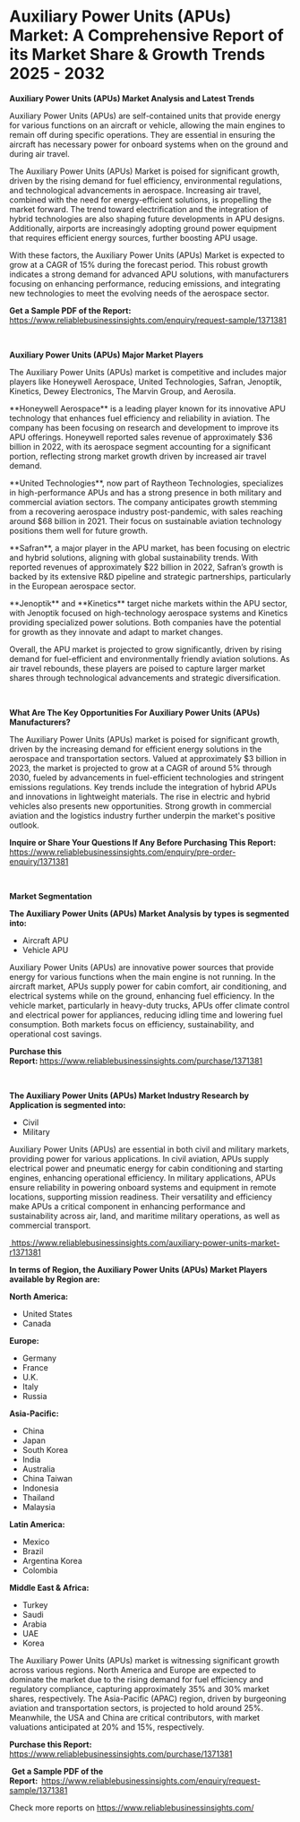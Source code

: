 <p><h1>Auxiliary Power Units (APUs) Market: A Comprehensive Report of its Market Share & Growth Trends 2025 - 2032</h1></p><p><strong>Auxiliary Power Units (APUs) Market Analysis and Latest Trends</strong></p>
<p><p>Auxiliary Power Units (APUs) are self-contained units that provide energy for various functions on an aircraft or vehicle, allowing the main engines to remain off during specific operations. They are essential in ensuring the aircraft has necessary power for onboard systems when on the ground and during air travel. </p><p>The Auxiliary Power Units (APUs) Market is poised for significant growth, driven by the rising demand for fuel efficiency, environmental regulations, and technological advancements in aerospace. Increasing air travel, combined with the need for energy-efficient solutions, is propelling the market forward. The trend toward electrification and the integration of hybrid technologies are also shaping future developments in APU designs. Additionally, airports are increasingly adopting ground power equipment that requires efficient energy sources, further boosting APU usage. </p><p>With these factors, the Auxiliary Power Units (APUs) Market is expected to grow at a CAGR of 15% during the forecast period. This robust growth indicates a strong demand for advanced APU solutions, with manufacturers focusing on enhancing performance, reducing emissions, and integrating new technologies to meet the evolving needs of the aerospace sector.</p></p>
<p><strong>Get a Sample PDF of the Report:&nbsp;</strong> <a href="https://www.reliablebusinessinsights.com/enquiry/request-sample/1371381?utm_campaign=2752&utm_medium=2&utm_source=Github&utm_content=ia&utm_term=22032025&utm_id=auxiliary-power-units-apus">https://www.reliablebusinessinsights.com/enquiry/request-sample/1371381</a></p>
<p>&nbsp;</p>
<p><strong>Auxiliary Power Units (APUs) Major Market Players</strong></p>
<p><p>The Auxiliary Power Units (APUs) market is competitive and includes major players like Honeywell Aerospace, United Technologies, Safran, Jenoptik, Kinetics, Dewey Electronics, The Marvin Group, and Aerosila. </p><p>**Honeywell Aerospace** is a leading player known for its innovative APU technology that enhances fuel efficiency and reliability in aviation. The company has been focusing on research and development to improve its APU offerings. Honeywell reported sales revenue of approximately $36 billion in 2022, with its aerospace segment accounting for a significant portion, reflecting strong market growth driven by increased air travel demand.</p><p>**United Technologies**, now part of Raytheon Technologies, specializes in high-performance APUs and has a strong presence in both military and commercial aviation sectors. The company anticipates growth stemming from a recovering aerospace industry post-pandemic, with sales reaching around $68 billion in 2021. Their focus on sustainable aviation technology positions them well for future growth.</p><p>**Safran**, a major player in the APU market, has been focusing on electric and hybrid solutions, aligning with global sustainability trends. With reported revenues of approximately $22 billion in 2022, Safran’s growth is backed by its extensive R&D pipeline and strategic partnerships, particularly in the European aerospace sector.</p><p>**Jenoptik** and **Kinetics** target niche markets within the APU sector, with Jenoptik focused on high-technology aerospace systems and Kinetics providing specialized power solutions. Both companies have the potential for growth as they innovate and adapt to market changes.</p><p>Overall, the APU market is projected to grow significantly, driven by rising demand for fuel-efficient and environmentally friendly aviation solutions. As air travel rebounds, these players are poised to capture larger market shares through technological advancements and strategic diversification.</p></p>
<p>&nbsp;</p>
<p><strong>What Are The Key Opportunities For Auxiliary Power Units (APUs) Manufacturers?</strong></p>
<p><p>The Auxiliary Power Units (APUs) market is poised for significant growth, driven by the increasing demand for efficient energy solutions in the aerospace and transportation sectors. Valued at approximately $3 billion in 2023, the market is projected to grow at a CAGR of around 5% through 2030, fueled by advancements in fuel-efficient technologies and stringent emissions regulations. Key trends include the integration of hybrid APUs and innovations in lightweight materials. The rise in electric and hybrid vehicles also presents new opportunities. Strong growth in commercial aviation and the logistics industry further underpin the market's positive outlook.</p></p>
<p><strong>Inquire or Share Your Questions If Any Before Purchasing This Report:</strong> <a href="https://www.reliablebusinessinsights.com/enquiry/pre-order-enquiry/1371381?utm_campaign=2752&utm_medium=2&utm_source=Github&utm_content=ia&utm_term=22032025&utm_id=auxiliary-power-units-apus">https://www.reliablebusinessinsights.com/enquiry/pre-order-enquiry/1371381</a></p>
<p>&nbsp;</p>
<p><strong>Market Segmentation</strong></p>
<p><strong>The Auxiliary Power Units (APUs) Market Analysis by types is segmented into:</strong></p>
<p><ul><li>Aircraft APU</li><li>Vehicle APU</li></ul></p>
<p><p>Auxiliary Power Units (APUs) are innovative power sources that provide energy for various functions when the main engine is not running. In the aircraft market, APUs supply power for cabin comfort, air conditioning, and electrical systems while on the ground, enhancing fuel efficiency. In the vehicle market, particularly in heavy-duty trucks, APUs offer climate control and electrical power for appliances, reducing idling time and lowering fuel consumption. Both markets focus on efficiency, sustainability, and operational cost savings.</p></p>
<p><strong>Purchase this Report:&nbsp;</strong><a href="https://www.reliablebusinessinsights.com/purchase/1371381?utm_campaign=2752&utm_medium=2&utm_source=Github&utm_content=ia&utm_term=22032025&utm_id=auxiliary-power-units-apus">https://www.reliablebusinessinsights.com/purchase/1371381</a></p>
<p>&nbsp;</p>
<p><strong>The Auxiliary Power Units (APUs) Market Industry Research by Application is segmented into:</strong></p>
<p><ul><li>Civil</li><li>Military</li></ul></p>
<p><p>Auxiliary Power Units (APUs) are essential in both civil and military markets, providing power for various applications. In civil aviation, APUs supply electrical power and pneumatic energy for cabin conditioning and starting engines, enhancing operational efficiency. In military applications, APUs ensure reliability in powering onboard systems and equipment in remote locations, supporting mission readiness. Their versatility and efficiency make APUs a critical component in enhancing performance and sustainability across air, land, and maritime military operations, as well as commercial transport.</p></p>
<p><a href="https://www.reliablebusinessinsights.com/auxiliary-power-units-market-r1371381?utm_campaign=2752&utm_medium=2&utm_source=Github&utm_content=ia&utm_term=22032025&utm_id=auxiliary-power-units-apus">&nbsp;https://www.reliablebusinessinsights.com/auxiliary-power-units-market-r1371381</a></p>
<p><strong>In terms of Region, the Auxiliary Power Units (APUs) Market Players available by Region are:</strong></p>
<p>
    <p> <strong> North America: </strong>
        <ul>
            <li>United States</li>
            <li>Canada</li>
        </ul>
        </p> 
    <p> <strong> Europe: </strong>
        <ul>
            <li>Germany</li>
            <li>France</li>
            <li>U.K.</li>
            <li>Italy</li>
            <li>Russia</li>
        </ul>
        </p> 
    <p> <strong> Asia-Pacific: </strong>
        <ul>
            <li>China</li>
            <li>Japan</li>
            <li>South Korea</li>
            <li>India</li>
            <li>Australia</li>
            <li>China Taiwan</li>
            <li>Indonesia</li>
            <li>Thailand</li>
            <li>Malaysia</li>
        </ul>
        </p> 
    <p> <strong> Latin America: </strong>
        <ul>
            <li>Mexico</li>
            <li>Brazil</li>
            <li>Argentina Korea</li>
            <li>Colombia</li>
        </ul>
        </p> 
    <p> <strong> Middle East & Africa: </strong>
        <ul>
            <li>Turkey</li>
            <li>Saudi</li>
            <li>Arabia</li>
            <li>UAE</li>
            <li>Korea</li>
        </ul>
    </p>
    </p>
<p><p>The Auxiliary Power Units (APUs) market is witnessing significant growth across various regions. North America and Europe are expected to dominate the market due to the rising demand for fuel efficiency and regulatory compliance, capturing approximately 35% and 30% market shares, respectively. The Asia-Pacific (APAC) region, driven by burgeoning aviation and transportation sectors, is projected to hold around 25%. Meanwhile, the USA and China are critical contributors, with market valuations anticipated at 20% and 15%, respectively.</p></p>
<p><strong>Purchase this Report: </strong><a href="https://www.reliablebusinessinsights.com/purchase/1371381?utm_campaign=2752&utm_medium=2&utm_source=Github&utm_content=ia&utm_term=22032025&utm_id=auxiliary-power-units-apus">https://www.reliablebusinessinsights.com/purchase/1371381</a></p>
<p>&nbsp;<strong>Get a Sample PDF of the Report:&nbsp;&nbsp;</strong><a href="https://www.reliablebusinessinsights.com/enquiry/request-sample/1371381?utm_campaign=2752&utm_medium=2&utm_source=Github&utm_content=ia&utm_term=22032025&utm_id=auxiliary-power-units-apus">https://www.reliablebusinessinsights.com/enquiry/request-sample/1371381</a></p>
<p><strong></strong></p>
<p>Check more reports on <a href="https://www.reliablebusinessinsights.com/?utm_campaign=2752&utm_medium=2&utm_source=Github&utm_content=ia&utm_term=22032025&utm_id=auxiliary-power-units-apus">https://www.reliablebusinessinsights.com/</a></p>